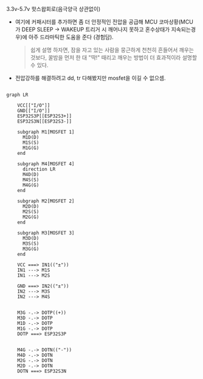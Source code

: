 3.3v-5.7v 핫스왑회로(음극양극 상관없이)

* 여기에 커패시터를 추가하면 좀 더 안정적인 전압을 공급해 
MCU 코마상황(MCU가 DEEP SLEEP -> WAKEUP 트리거 시 깨어나지 못하고 혼수상태가 
지속되는경우)에 아주 드라마틱한 도움을 준다 (경험담).
  > 쉽게 설명 하자면, 잠을 자고 있는 사람을 뭉근하게 천천히 흔들어서 깨우는 것보다, 꿀밤을 먼저 한 대 "딱!" 때리고 깨우는 방법이 더 효과적이라 설명할 수 있다.

* 전압강하를 해결하려고 dd, tr 다해봤지만 mosfet을 이길 수 없으셈.

```mermaid

graph LR

    VCC[["I/O"]]
    GND[["I/O"]]
    ESP32S3P[[ESP32S3+]]
    ESP32S3N[[ESP32S3-]]

    subgraph M1[MOSFET 1]
      M1D(D)
      M1S(S)
      M1G(G)
    end

    subgraph M4[MOSFET 4]
      direction LR
      M4D(D)
      M4S(S)
      M4G(G)
    end

    subgraph M2[MOSFET 2]
      M2D(D)
      M2S(S)
      M2G(G)
    end

    subgraph M3[MOSFET 3]
      M3D(D)
      M3S(S)
      M3G(G)
    end
  
    VCC ===> IN1(("±"))
    IN1 ---> M1S
    IN1 ---> M2S

    GND ===> IN2(("±"))
    IN2 ---> M3S
    IN2 ---> M4S
    

    M3G -.-> DOTP((+)) 
    M3D -.-> DOTP
    M1D -.-> DOTP
    M1G -.-> DOTP
    DOTP ===> ESP32S3P

    
    M4G -.-> DOTN(("-"))
    M4D -.-> DOTN    
    M2G -.-> DOTN
    M2D -.-> DOTN
    DOTN ===> ESP32S3N
```
